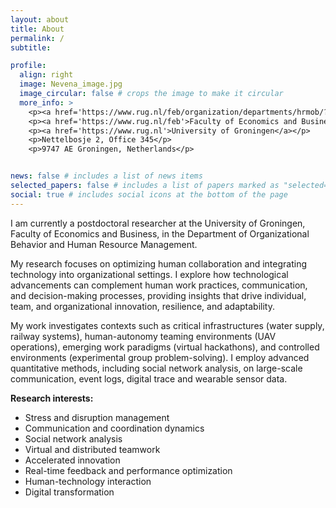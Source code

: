 ```yaml
---
layout: about
title: About
permalink: /
subtitle: 

profile:
  align: right
  image: Nevena_image.jpg
  image_circular: false # crops the image to make it circular
  more_info: > 
    <p><a href='https://www.rug.nl/feb/organization/departments/hrmob/?lang=en'>HRM&OB</a></p>  
    <p><a href='https://www.rug.nl/feb'>Faculty of Economics and Business</a></p>  
    <p><a href='https://www.rug.nl'>University of Groningen</a></p>  
    <p>Nettelbosje 2, Office 345</p>  
    <p>9747 AE Groningen, Netherlands</p>    


news: false # includes a list of news items
selected_papers: false # includes a list of papers marked as "selected={true}"
social: true # includes social icons at the bottom of the page
---
```


I am currently a postdoctoral researcher at the University of Groningen, Faculty of Economics and Business, in the Department of Organizational Behavior and Human Resource Management.

My research focuses on optimizing human collaboration and integrating technology into organizational settings. I explore how technological advancements can complement human work practices, communication, and decision-making processes, providing insights that drive individual, team, and organizational innovation, resilience, and adaptability.

My work investigates contexts such as critical infrastructures (water supply, railway systems), human-autonomy teaming environments (UAV operations), emerging work paradigms (virtual hackathons), and controlled environments (experimental group problem-solving). I employ advanced quantitative methods, including social network analysis, on large-scale communication, event logs, digital trace and wearable sensor data.

**Research interests:**

- Stress and disruption management
- Communication and coordination dynamics
- Social network analysis
- Virtual and distributed teamwork
- Accelerated innovation
- Real-time feedback and performance optimization
- Human-technology interaction
- Digital transformation



<!--My research focuses on understanding how individuals and teams perform and maintain well-being in high-stakes, disruptive, and digitally-mediated work environments. I am particularly interested in the behavioral and neurophysiological underpinnings of effective communication and coordination, and the role of technology in these processes. My work combines innovative data collection methods, including communication logs, wearable sensors, and digital trace data, with advanced analytical techniques such as network analysis and event sequence modeling.-->